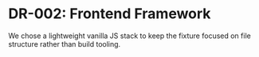 # DR-002: Frontend Framework

We chose a lightweight vanilla JS stack to keep the fixture focused on file structure rather than build tooling.
